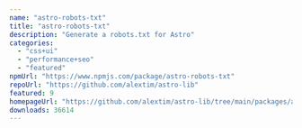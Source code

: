 ```yaml
---
name: "astro-robots-txt"
title: "astro-robots-txt"
description: "Generate a robots.txt for Astro"
categories:
  - "css+ui"
  - "performance+seo"
  - "featured"
npmUrl: "https://www.npmjs.com/package/astro-robots-txt"
repoUrl: "https://github.com/alextim/astro-lib"
featured: 9
homepageUrl: "https://github.com/alextim/astro-lib/tree/main/packages/astro-robots-txt#readme"
downloads: 36614
---
```

